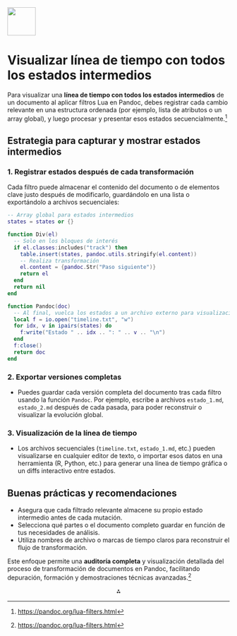 <img src="https://r2cdn.perplexity.ai/pplx-full-logo-primary-dark%402x.png" style="height:64px;margin-right:32px"/>

# Visualizar línea de tiempo con todos los estados intermedios

Para visualizar una **línea de tiempo con todos los estados intermedios** de un documento al aplicar filtros Lua en Pandoc, debes registrar cada cambio relevante en una estructura ordenada (por ejemplo, lista de atributos o un array global), y luego procesar y presentar esos estados secuencialmente.[^1]

## Estrategia para capturar y mostrar estados intermedios

### 1. Registrar estados después de cada transformación

Cada filtro puede almacenar el contenido del documento o de elementos clave justo después de modificarlo, guardándolo en una lista o exportándolo a archivos secuenciales:

```lua
-- Array global para estados intermedios
states = states or {}

function Div(el)
  -- Solo en los bloques de interés
  if el.classes:includes("track") then
    table.insert(states, pandoc.utils.stringify(el.content))
    -- Realiza transformación
    el.content = {pandoc.Str("Paso siguiente")}
    return el
  end
  return nil
end

function Pandoc(doc)
  -- Al final, vuelca los estados a un archivo externo para visualización
  local f = io.open("timeline.txt", "w")
  for idx, v in ipairs(states) do
    f:write("Estado " .. idx .. ": " .. v .. "\n")
  end
  f:close()
  return doc
end
```


### 2. Exportar versiones completas

- Puedes guardar cada versión completa del documento tras cada filtro usando la función `Pandoc`. Por ejemplo, escribe a archivos `estado_1.md`, `estado_2.md` después de cada pasada, para poder reconstruir o visualizar la evolución global.


### 3. Visualización de la línea de tiempo

- Los archivos secuenciales (`timeline.txt`, `estado_1.md`, etc.) pueden visualizarse en cualquier editor de texto, o importar esos datos en una herramienta (R, Python, etc.) para generar una línea de tiempo gráfica o un diffs interactivo entre estados.


## Buenas prácticas y recomendaciones

- Asegura que cada filtrado relevante almacene su propio estado intermedio antes de cada mutación.
- Selecciona qué partes o el documento completo guardar en función de tus necesidades de análisis.
- Utiliza nombres de archivo o marcas de tiempo claros para reconstruir el flujo de transformación.

Este enfoque permite una **auditoría completa** y visualización detallada del proceso de transformación de documentos en Pandoc, facilitando depuración, formación y demostraciones técnicas avanzadas.[^1]

<div style="text-align: center">⁂</div>

[^1]: https://pandoc.org/lua-filters.html

